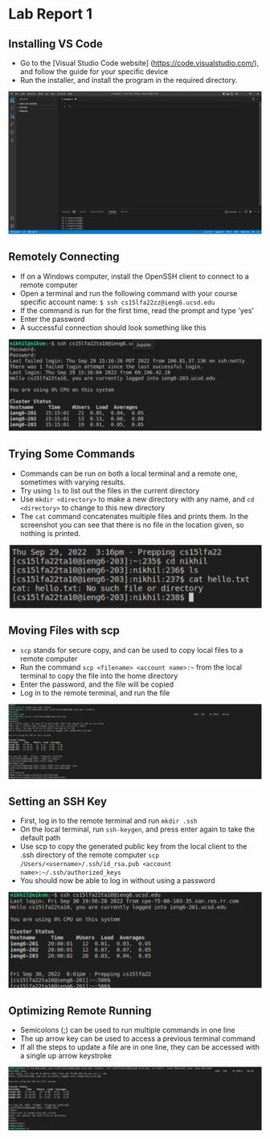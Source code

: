 
# Lab Report 1


## Installing VS Code

- Go to the [Visual Studio Code website] (https://code.visualstudio.com/), and follow the guide for your specific device
- Run the installer, and install the program in the required directory.

![Image](images/l1-vscode.png)

## Remotely Connecting

- If on a Windows computer, install the OpenSSH client to connect to a remote computer
- Open a terminal and run the following command with your course specific account name:
`$ ssh cs15lfa22zz@ieng6.ucsd.edu`
- If the command is run for the first time, read the prompt and type 'yes'
- Enter the password
- A successful connection should look something like this

![Image](images/l1-remote.png)

## Trying Some Commands
- Commands can be run on both a local terminal and a remote one, sometimes with varying results.
- Try using `ls` to list out the files in the current directory
- Use `mkdir <directory>` to make a new directory with any name, and `cd <directory>` to change to this new directory
- The `cat` command concatenates multiple files and prints them. In the screenshot you can see that there is no 
file in the location given, so nothing is printed.

![Image](images/l1-command.png)

## Moving Files with scp
- `scp` stands for secure copy, and can be used to copy local files to a remote computer
- Run the command `scp <filename> <account name>:~` from the local terminal to copy the file into the home directory
- Enter the password, and the file will be copied
- Log in to the remote terminal, and run the file

![Image](images/l1-scp.png)

## Setting an SSH Key
- First, log in to the remote terminal and run `mkdir .ssh`
- On the local terminal, run `ssh-keygen`, and press enter again to take the default path
- Use scp to copy the generated public key from the local client to the .ssh directory of the remote computer
`scp /Users/<username>/.ssh/id_rsa.pub <account name>:~/.ssh/authorized_keys`
- You should now be able to log in without using a password

![Image](images/l1-sshkey.png)


## Optimizing Remote Running
- Semicolons (;) can be used to run multiple commands in one line
- The up arrow key can be used to access a previous terminal command
- If all the steps to update a file are in one line, they can be accessed with a single up arrow keystroke

![Image](images/l1-optimize.png)


